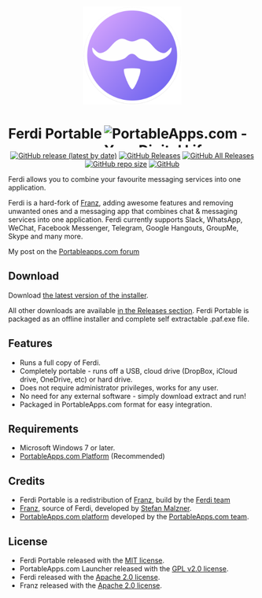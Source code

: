 <p align="center">
  <img src="./FerdiPortable/App/AppInfo/appicon_256.png" alt="Ferdi logo" width="200" />
</p>

# Ferdi Portable<a href="https://portableapps.com/"><img src="https://cdn.portableapps.com/portableapps.com_1546.png" width="309" height="45" alt="PortableApps.com - Your Digital Life, Anywhere" title="PortableApps.com - Your Digital Life, Anywhere" align="right"></a>

<p align="center">
  <a href="https://github.com/Makazzz/FerdiPortable/releases/latest"><img alt="GitHub release (latest by date)" src="https://img.shields.io/github/v/release/Makazzz/FerdiPortable?color=0cf&logo=Electron"></a>
  <a href="https://github.com/Makazzz/FerdiPortable/releases/latest"><img alt="GitHub Releases" src="https://img.shields.io/github/downloads/Makazzz/FerdiPortable/latest/total?color=blue"></a>
  <a href="https://github.com/Makazzz/FerdiPortable/releases"><img alt="GitHub All Releases" src="https://img.shields.io/github/downloads/Makazzz/FerdiPortable/total?color=0cf"></a>
  <a href="https://github.com/Makazzz/FerdiPortable"><img alt="GitHub repo size" src="https://img.shields.io/github/repo-size/Makazzz/FerdiPortable?color=blue"></a>
  <a href="https://raw.githubusercontent.com/Makazzz/FerdiPortable/master/LICENSE"><img alt="GitHub" src="https://img.shields.io/github/license/Makazzz/FerdiPortable?color=0cf"></a>
</p>

Ferdi allows you to combine your favourite messaging services into one application.

Ferdi is a hard-fork of [Franz](https://github.com/meetfranz/franz), adding awesome features and removing unwanted ones and a messaging app that combines chat & messaging services into one application. Ferdi currently supports Slack, WhatsApp, WeChat, Facebook Messenger, Telegram, Google Hangouts, GroupMe, Skype and many more.

My post on the [Portableapps.com forum](https://portableapps.com/node/xxxxxxx)

## Download

Download [the latest version of the installer][D1].

All other downloads are available [in the Releases section][D2]. Ferdi Portable
is packaged as an offline installer and complete self extractable .paf.exe file.

[D1]: https://github.com/Makazzz/FerdiPortable/releases/latest
[D2]: https://github.com/Makazzz/FerdiPortable/releases

## Features

*   Runs a full copy of Ferdi.
*   Completely portable - runs off a USB, cloud drive (DropBox, iCloud drive, OneDrive, etc) or hard drive.
*   Does not require administrator privileges, works for any user.
*   No need for any external software - simply download extract and run!
*   Packaged in PortableApps.com format for easy integration.

## Requirements

*   Microsoft Windows 7 or later.
*   [PortableApps.com Platform](https://portableapps.com/download) (Recommended)

## Credits

*   Ferdi Portable is a redistribution of [Franz](https://meetfranz.com), build by the [Ferdi team](https://getferdi.com/)
*   [Franz](https://meetfranz.com), source of Ferdi, developed by [Stefan Malzner](https://adlk.blog/).
*   [PortableApps.com platform](https://portableapps.com/download) developed by the [PortableApps.com team](https://portableapps.com).

## License

*   Ferdi Portable released with the [MIT license](https://raw.githubusercontent.com/Makazzz/FerdiPortable/master/LICENSE).
*   PortableApps.com Launcher released with the [GPL v2.0 license](https://raw.githubusercontent.com/Makazzz/FerdiPortable/master/FerdiPortable/Other/Source/LauncherLicense.txt).
*   Ferdi released with the [Apache 2.0 license](https://raw.githubusercontent.com/getferdi/ferdi/master/LICENSE).
*   Franz released with the [Apache 2.0 license](https://raw.githubusercontent.com/meetfranz/franz/master/LICENSE).

